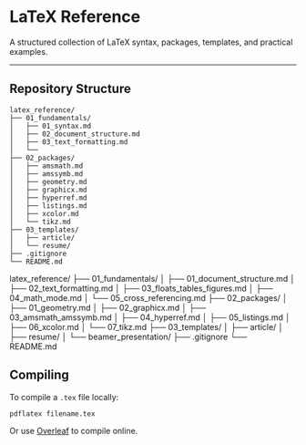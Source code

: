 # LaTeX Reference

A structured collection of LaTeX syntax, packages, templates, and practical examples.

---

## Repository Structure

```
latex_reference/
├── 01_fundamentals/
│   ├── 01_syntax.md
│   ├── 02_document_structure.md 
│   ├── 03_text_formatting.md
│   └── 
├── 02_packages/
│   ├── amsmath.md
│   ├── amssymb.md
│   ├── geometry.md
│   ├── graphicx.md
│   ├── hyperref.md
│   ├── listings.md
│   ├── xcolor.md
│   └── tikz.md
├── 03_templates/
│   ├── article/
│   └── resume/
├── .gitignore 
└── README.md
```

latex_reference/
├── 01_fundamentals/
│   ├── 01_document_structure.md
│   ├── 02_text_formatting.md
│   ├── 03_floats_tables_figures.md
│   ├── 04_math_mode.md
│   └── 05_cross_referencing.md
├── 02_packages/
│   ├── 01_geometry.md
│   ├── 02_graphicx.md
│   ├── 03_amsmath_amssymb.md
│   ├── 04_hyperref.md
│   ├── 05_listings.md
│   ├── 06_xcolor.md
│   └── 07_tikz.md
├── 03_templates/
│   ├── article/
│   ├── resume/
│   └── beamer_presentation/
├── .gitignore
└── README.md

## Compiling

To compile a `.tex` file locally:

```bash
pdflatex filename.tex
```

Or use [Overleaf](https://www.overleaf.com/) to compile online.
